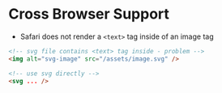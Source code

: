 # Cross Browser Support

- Safari does not render a `<text>` tag inside of an image tag

```html
<!-- svg file contains <text> tag inside - problem -->
<img alt="svg-image" src="/assets/image.svg" />

<!-- use svg directly -->
<svg ... />
```
